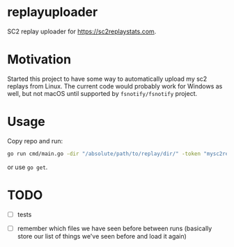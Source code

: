 # replayuploader

SC2 replay uploader for https://sc2replaystats.com.

# Motivation

Started this project to have some way to automatically upload my sc2 replays from Linux.
The current code would probably work for Windows as well, but not macOS until supported by `fsnotify/fsnotify` project.

# Usage

Copy repo and run:

```bash
go run cmd/main.go -dir "/absolute/path/to/replay/dir/" -token "mysc2replaytoken" -hash "sc2replayhash"
```
or use `go get`.

# TODO

- [ ] tests
- [ ] remember which files we have seen before between runs (basically store our list of things we've seen before and load it again)

